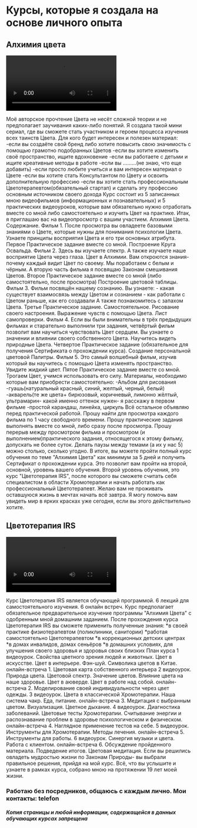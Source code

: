 <!DOCTYPE html>
<html lang="ru">
    <head>
        <meta charset="UTF-8" />
        <meta http-equiv="X-UA-Compatible" content="IE=edge" />
        <meta name="viewport" content="width=device-width, initial-scale=1.0" />
        <title>Color</title>
        <link href="styl.css" rel="stylesheet" />
        <link rel="preconnect" href="https://fonts.googleapis.com" />
        <link rel="preconnect" href="https://fonts.gstatic.com" crossorigin />
        <link
            href="https://fonts.googleapis.com/css2?family=Caveat:wght@700&display=swap"
            rel="stylesheet"
        />
    </head>
    <body>
        <div class="main_description">
            <h1 class="title">
                Курсы, которые я создала на основе личного опыта
            </h1>
        </div>
        <main>
            <div class="title_description1">
                <h2 class="title1">Алхимия цвета</h2>
                <div class="video1">
                    <video
                        controls
                        class="video_item1"
                        src="video1.mp4"
                    ></video>
                </div>
                <p class="description1">
                    Моё авторское прочтение Цвета не несёт сложной теории и не
                    предполагает заучивания каких-либо понятий. Я создала такой
                    мини сериал, где вы сможете стать участником и героем
                    процесса изучения всех таинств Цвета. Для кого будет
                    интересен и полезен материал: -если вы создаёте свой бренд
                    либо хотите повысить свою значимость с помощью грамотно
                    подобранных Цветов -если вы хотите изменить своё
                    пространство, ищите вдохновение -если вы работаете с детьми
                    и ищите креативные методы в работе -если вы .........(не
                    знаю, что еще добавить) -если просто любите учиться и вам
                    интересен материал о Цвете -если вы хотите стать
                    Консультантом по Цвету и освоить дополнительную профессию
                    -если вы хотите стать профессиональным
                    Цветотерапевтом(обязательный стартап) и сделать эту
                    профессию основным источником своего дохода Курс состоит из
                    5 записанных мною видеофильмов (информационных и
                    познавательных) и 5 практических видеоуроков, которые вам
                    обязательно нужно отработать вместе со мной либо
                    самостоятельно и изучить Цвет на практике. Итак, я приглашаю
                    вас на видеопросмотр с вашим участием. Алхимия Цвета.
                    Содержание. Фильм 1. После просмотра вы овладеете базовыми
                    знаниями о Цвете, которые нужны для понимания психологии
                    Цвета. Узнаете принципы восприятия Цвета и его три основных
                    атрибута. Первое Практическое задание вместе со мной.
                    Построение Круга Освальда. Фильм 2. Здесь вы изучаете
                    спектр. А также изучаете наше восприятие Цвета через глаза.
                    Цвет в Алхимии. Вам откроются знания- почему каждый видит
                    Цвет по своему. Мы поработаем с белым и чёрным. А вторую
                    часть фильма я посвящаю Законам смешивания Цветов. Второе
                    Практическое задание вместе со мной (либо самостоятельно,
                    после просмотра) Построение цветовой таблицы. Фильм 3. Фильм
                    посвящён нашему сознанию. Вы узнаете: - какая существует
                    взаимосвязь между Цветом и сознанием - как работали с Цветом
                    раньше, как его создавали А также познакомитесь с запахом
                    Цвета. Третье Практическое задание. Самостоятельное.
                    Рисование своего настроения. Выражение чувств с помощью
                    Цвета. Лист самопроверки. Фильм 4. Если вы были внимательны
                    в трёх предыдущих фильмах и старательно выполнили три
                    задания, четвёртый фильм позволит вам научиться чувствовать
                    Цвет сердцем. Вы узнаете о значении и влиянии своего
                    собственного Цвета. Научитесь видеть природные Цвета.
                    Четвертое Практическое задание (обязательное для получения
                    Сертификата о прохождении курса). Создание персональной
                    цветовой Палитры. Фильм 5. Это самый волшебный фильм, изучив
                    который вы научитесь с помощью Цвета изменять пространство.
                    Увидите жидкий цвет. Пятое Практическое задание вместе со
                    мной. Трогаем Цвет, учимся использовать его силу. Материалы,
                    необходимо которые вам приобрести самостоятельно: -Альбом
                    для рисования -гуашь(натуральный красный, синий, желтый,
                    черный, белый) -акварель(те же цвета+ бирюзовый, коричневый,
                    лимонно жёлтый, ультрамарин- какой именно оттенок нужен- я
                    расскажу в первом фильме -простой карандаш, линейка, циркуль
                    Всё остальное объявляю перед практической работой. Прошу
                    найти для просмотра каждого фильма по 1 часу свободного
                    времени. Прошу практические задания выполнять вместе со
                    мной, либо сразу после просмотра. Прошу перерыв между
                    просмотром фильма и просмотром (и выполнением)практического
                    задания, относящегося к этому фильму, допускать не более
                    суток. Делать паузы между темами (а их у нас 5) можно
                    столько, сколько угодно. В итоге, вы можете пройти полный
                    курс обучения по теме "Алхимия Цвета" как минимум за 5 дней
                    и получить Сертификат о прохождении курса. Это позволит вам
                    пройти на второй, основной, уровень вашего обучения. Второй
                    уровень обучения, это курс "Цветотерапия IRS", после
                    которого вы сможете считать себя специалистом в области
                    Хромотерапии и начать работать как профессиональный
                    Цветотерапевт. Желаю вам не проживать оставшуюся жизнь в
                    мечтах начать всё завтра. Я могу помочь вам увидеть мир в
                    ярких красках уже сегодня, если вы этого действительно
                    хотите.
                </p>
            </div>
        </main>
        <aside>
            <div class="title_description2">
                <h2 class="title2">Цветотерапия IRS</h2>
                <div class="video2">
                    <video
                        controls
                        class="video_item2"
                        src="video2.mp4"
                    ></video>
                </div>
                <p class="description2">
                    Курс Цветотерапия IRS является обучающей программой. 6
                    лекций для самостоятельного изучения. 6 онлайн встреч. Курс
                    предполагает обязательное предварительное изучение программы
                    "Алхимия Цвета" с одобренным мной домашним заданием. После
                    прохождения курса Цветотерапия IRS вы сможете применить
                    полученные знания: *в своей практике физиотерапевтом
                    (поликлиники, санитории) *работая самостоятельно
                    Цветотерапевтом *в коррекционных детских центрах *в домах
                    инвалидов, домах сеньёров *в домашних условиях, для
                    улучшения своего здоровья и здоровья своих близких План
                    курса 1 видеоурок. Свойства цветного зрения людей и
                    животных. Цвет в искусстве. Цвет в интерьере. Фэн-шуй.
                    Символика цветов в Китае. онлайн-встреча 1. Цветовая карта
                    собственного интерьера 2 видеоурок. Природа цвета. Цветовой
                    спектр. Значение цветов. Влияние цвета на наше здоровье.
                    Цвет в аюверде. Цвет в работе над собой. онлайн-встреча 2.
                    Моделирование своей индивидуальности через цвет одежды. 3
                    видеоурок. Цвета в классической Хромотерапии. Наша система
                    чакр. Еда, питание. онлайн-встреча 3. Медитация с выбранным
                    цветом. Визуализация. Цветное дыхание. 4 видеоурок.
                    Диагностика заболеваний. Цветовые тесты Хромотерапии.
                    Считывание энергии и распознавание проблем в здоровье
                    психологическом и физическом. онлайн-встреча 4. Наглядное
                    применение тестов на себе. 5 видеоурок. Инструменты для
                    Хромотерапии. Методы лечения. онлайн-встреча 5. Инструменты
                    для работы. 6 видеоурок. Синергия музыки и цвета. Работа с
                    клиентом. онлайн-встреча 6. Обсуждение пройденного
                    материала. Подведение итогов. Цветовая медитация. Если вы
                    решились овладеть мудростью жизни по Законам Природы- вы
                    выбрали правильное решения, прийдя на мой курс. Всё, что вы
                    услышите и узнаете в рамках курса, собрано мною на
                    протяжении 19 лет моей жизни.
                </p>
            </div>
        </aside>
        <div>
            <h3 class="kontakt">
                Работаю без посредников, общаюсь с каждым лично. Мои контакты:
                telefon
            </h3>
        </div>
        <div>
            <h5 class="kopi">
                Копия страницы и любой информации, содержащейся в данных
                обучающих курсах запрещена
            </h5>
        </div>
    </body>
</html>
